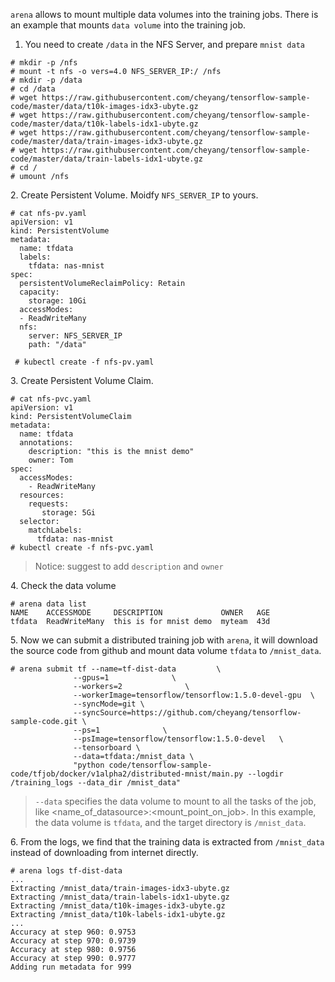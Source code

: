 
`arena` allows to mount multiple data volumes into the training jobs. There is an example that mounts `data volume` into the training job.


1. You need to create `/data` in the NFS Server, and prepare `mnist data`

```
# mkdir -p /nfs
# mount -t nfs -o vers=4.0 NFS_SERVER_IP:/ /nfs
# mkdir -p /data
# cd /data
# wget https://raw.githubusercontent.com/cheyang/tensorflow-sample-code/master/data/t10k-images-idx3-ubyte.gz
# wget https://raw.githubusercontent.com/cheyang/tensorflow-sample-code/master/data/t10k-labels-idx1-ubyte.gz
# wget https://raw.githubusercontent.com/cheyang/tensorflow-sample-code/master/data/train-images-idx3-ubyte.gz
# wget https://raw.githubusercontent.com/cheyang/tensorflow-sample-code/master/data/train-labels-idx1-ubyte.gz
# cd /
# umount /nfs
```

2\. Create Persistent Volume. Moidfy `NFS_SERVER_IP` to yours.

```
# cat nfs-pv.yaml
apiVersion: v1
kind: PersistentVolume
metadata:
  name: tfdata
  labels:
    tfdata: nas-mnist
spec:
  persistentVolumeReclaimPolicy: Retain
  capacity:
    storage: 10Gi
  accessModes:
  - ReadWriteMany
  nfs:
    server: NFS_SERVER_IP
    path: "/data"
    
 # kubectl create -f nfs-pv.yaml
```

3\. Create Persistent Volume Claim. 

```
# cat nfs-pvc.yaml
apiVersion: v1
kind: PersistentVolumeClaim
metadata:
  name: tfdata
  annotations:
    description: "this is the mnist demo"
    owner: Tom
spec:
  accessModes:
    - ReadWriteMany
  resources:
    requests:
       storage: 5Gi
  selector:
    matchLabels:
      tfdata: nas-mnist
# kubectl create -f nfs-pvc.yaml
```

> Notice: suggest to add `description` and `owner`

4\. Check the data volume

```
# arena data list 
NAME    ACCESSMODE     DESCRIPTION             OWNER   AGE
tfdata  ReadWriteMany  this is for mnist demo  myteam  43d
```

5\. Now we can submit a distributed training job with `arena`, it will download the source code from github and mount data volume `tfdata` to `/mnist_data`.

```
# arena submit tf --name=tf-dist-data         \
              --gpus=1              \
              --workers=2              \
              --workerImage=tensorflow/tensorflow:1.5.0-devel-gpu  \
              --syncMode=git \
              --syncSource=https://github.com/cheyang/tensorflow-sample-code.git \
              --ps=1              \
              --psImage=tensorflow/tensorflow:1.5.0-devel   \
              --tensorboard \
              --data=tfdata:/mnist_data \
              "python code/tensorflow-sample-code/tfjob/docker/v1alpha2/distributed-mnist/main.py --logdir /training_logs --data_dir /mnist_data"
```

> `--data` specifies the data volume to mount to all the tasks of the job, like <name_of_datasource>:<mount_point_on_job>. In this example, the data volume is `tfdata`, and the target directory is `/mnist_data`.


6\. From the logs, we find that the training data is extracted from `/mnist_data` instead of downloading from internet directly.

```
# arena logs tf-dist-data
...
Extracting /mnist_data/train-images-idx3-ubyte.gz
Extracting /mnist_data/train-labels-idx1-ubyte.gz
Extracting /mnist_data/t10k-images-idx3-ubyte.gz
Extracting /mnist_data/t10k-labels-idx1-ubyte.gz
...
Accuracy at step 960: 0.9753
Accuracy at step 970: 0.9739
Accuracy at step 980: 0.9756
Accuracy at step 990: 0.9777
Adding run metadata for 999
```